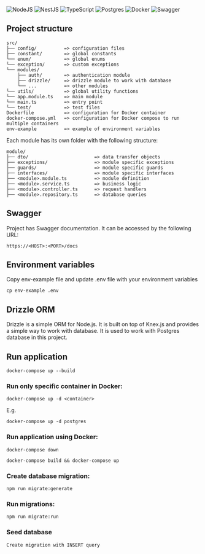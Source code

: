 ![NodeJS](https://img.shields.io/badge/node.js-6DA55F?style=for-the-badge&logo=node.js&logoColor=white)
![NestJS](https://img.shields.io/badge/nestjs-%23E0234E.svg?style=for-the-badge&logo=nestjs&logoColor=white)
![TypeScript](https://img.shields.io/badge/typescript-%23007ACC.svg?style=for-the-badge&logo=typescript&logoColor=white)
![Postgres](https://img.shields.io/badge/postgres-%23316192.svg?style=for-the-badge&logo=postgresql&logoColor=white)
![Docker](https://img.shields.io/badge/docker-%230db7ed.svg?style=for-the-badge&logo=docker&logoColor=white)
![Swagger](https://img.shields.io/badge/-Swagger-%23Clojure?style=for-the-badge&logo=swagger&logoColor=white)

## Project structure

```
src/
├── config/          => configuration files
├── constant/        => global constants
└── enum/            => global enums
└── exception/       => custom exceptions
└── modules/         
    ├── auth/        => authentication module
    ├── drizzle/     => drizzle module to work with database
    └── ...          => other modules
└── utils/           => global utility functions
└── app.module.ts    => main module
└── main.ts          => entry point
└── test/            => test files
Dockerfile           => configuration for Docker container
docker-compose.yml   => configuration for Docker compose to run multiple containers
env-example          => example of environment variables
```
Each module has its own folder with the following structure:

```
module/
├── dto/                        => data transfer objects
├── exceptions/                 => module specific exceptions
├── guards/                     => module specific guards
├── interfaces/                 => module specific interfaces
├── <module>.module.ts          => module definition
├── <module>.service.ts         => business logic
├── <module>.controller.ts      => request handlers
├── <module>.repository.ts      => database queries
```

## Swagger
Project has Swagger documentation. It can be accessed by the following URL:

```
https://<HOST>:<PORT>/docs
```

## Environment variables
Copy env-example file and update .env file with your environment variables
```
cp env-example .env
```

## Drizzle ORM

Drizzle is a simple ORM for Node.js. It is built on top of Knex.js and provides a simple way to work with database. It is used to work with Postgres database in this project.

## Run application

```
docker-compose up --build
```

### Run only specific container in Docker:

```
docker-compose up -d <container>
```

E.g.

```
docker-compose up -d postgres
```

### Run application using Docker:

```
docker-compose down
```

```
docker-compose build && docker-compose up
```

### Create database migration:

```
npm run migrate:generate
```

### Run migrations:

```
npm run migrate:run
```

### Seed database

```
Create migration with INSERT query
```
